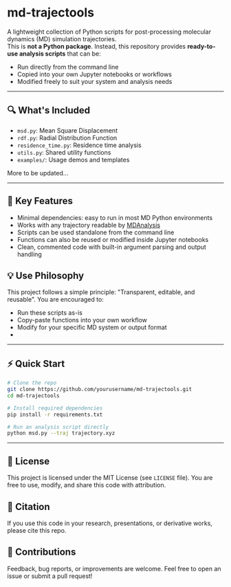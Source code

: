 # md-trajectools

A lightweight collection of Python scripts for post-processing molecular dynamics (MD) simulation trajectories.  
This is **not a Python package**. Instead, this repository provides **ready-to-use analysis scripts** that can be:

- Run directly from the command line
- Copied into your own Jupyter notebooks or workflows
- Modified freely to suit your system and analysis needs

---

## 🔍 What's Included

- `msd.py`: Mean Square Displacement
- `rdf.py`: Radial Distribution Function
- `residence_time.py`: Residence time analysis
- `utils.py`: Shared utility functions
- `examples/`: Usage demos and templates

More to be updated...

---
## 🧰 Key Features

- Minimal dependencies: easy to run in most MD Python environments
- Works with any trajectory readable by [MDAnalysis](https://www.mdanalysis.org/)
- Scripts can be used standalone from the command line
- Functions can also be reused or modified inside Jupyter notebooks
- Clean, commented code with built-in argument parsing and output handling


## 💡 Use Philosophy
This project follows a simple principle: "Transparent, editable, and reusable". You are encouraged to:
- Run these scripts as-is
- Copy-paste functions into your own workflow
- Modify for your specific MD system or output format
- 
---

## ⚡ Quick Start

```bash
# Clone the repo
git clone https://github.com/yourusername/md-trajectools.git
cd md-trajectools

# Install required dependencies
pip install -r requirements.txt

# Run an analysis script directly
python msd.py --traj trajectory.xyz
```
---

## 📜 License
This project is licensed under the MIT License (see `LICENSE` file). You are free to use, modify, and share this code with attribution.

## 📣 Citation
If you use this code in your research, presentations, or derivative works, please cite this repo.

## 🤝 Contributions
Feedback, bug reports, or improvements are welcome. Feel free to open an issue or submit a pull request!